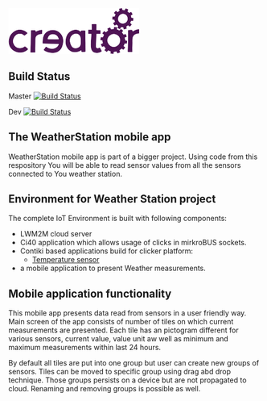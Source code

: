 ![](docs/img.png)

## Build Status

Master
[![Build Status](https://travis-ci.org/CreatorDev/android-weather-station.svg?branch=master)](https://github.com/CreatorDev/android-weather-station)


Dev
[![Build Status](https://travis-ci.org/CreatorDev/android-weather-station.svg?branch=dev)](https://github.com/CreatorDev/android-weather-station)

## The WeatherStation mobile app
WeatherStation mobile app is part of a bigger project. Using code from this respository You will
be able to read sensor values from all the sensors connected to You weather station.

## Environment for Weather Station project
The complete IoT Environment is built with following components:
* LWM2M cloud server
* Ci40 application which allows usage of clicks in mirkroBUS sockets.
* Contiki based applications build for clicker platform:
  *  [Temperature sensor](https://github.com/CreatorKit/temperature-sensor)
* a mobile application to present Weather measurements.

## Mobile application functionality
This mobile app presents data read from sensors in a user friendly way. Main screen of the app consists
of number of tiles on which current measurements are presented. Each tile has an pictogram different
for various sensors, current value, value unit aw well as minimum and maximum measurements within last 24 hours.

By default all tiles are put into one group but user can create new groups of sensors. Tiles
can be moved to specific group using drag abd drop technique. Those groups persists on a device but
are not propagated to cloud. Renaming and removing groups is possible as well.

